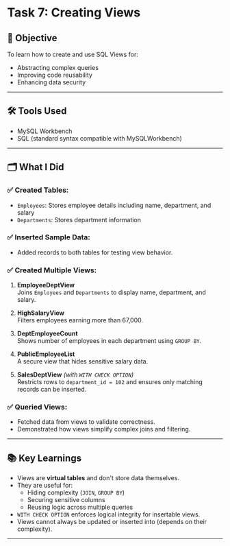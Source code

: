 # Task 7: Creating Views

## 📌 Objective
To learn how to create and use SQL Views for:
- Abstracting complex queries
- Improving code reusability
- Enhancing data security

---

## 🛠 Tools Used
- MySQL Workbench
- SQL (standard syntax compatible with MySQLWorkbench)

---

## 🗂 What I Did

### ✅ Created Tables:
- `Employees`: Stores employee details including name, department, and salary
- `Departments`: Stores department information

### ✅ Inserted Sample Data:
- Added records to both tables for testing view behavior.

### ✅ Created Multiple Views:
1. **EmployeeDeptView**  
   Joins `Employees` and `Departments` to display name, department, and salary.

2. **HighSalaryView**  
   Filters employees earning more than 67,000.

3. **DeptEmployeeCount**  
   Shows number of employees in each department using `GROUP BY`.

4. **PublicEmployeeList**  
   A secure view that hides sensitive salary data.

5. **SalesDeptView** *(with `WITH CHECK OPTION`)*  
   Restricts rows to `department_id = 102` and ensures only matching records can be inserted.

### ✅ Queried Views:
- Fetched data from views to validate correctness.
- Demonstrated how views simplify complex joins and filtering.

---

## 📚 Key Learnings

- Views are **virtual tables** and don't store data themselves.
- They are useful for:
  - Hiding complexity (`JOIN`, `GROUP BY`)
  - Securing sensitive columns
  - Reusing logic across multiple queries
- `WITH CHECK OPTION` enforces logical integrity for insertable views.
- Views cannot always be updated or inserted into (depends on their complexity).

---
